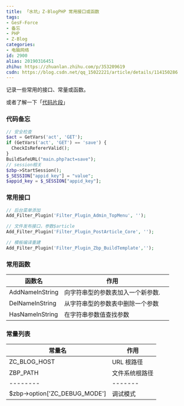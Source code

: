 ```yaml
---
title: 「水坑」Z-BlogPHP 常用接口或函数
tags:
- GesF-Force
- 备忘
- PHP
- Z-Blog
categories:
- 电脑网络
id: 2900
alias: 20190316451
zhihu: https://zhuanlan.zhihu.com/p/353209619
csdn: https://blog.csdn.net/qq_15022221/article/details/114150286
---
```


记录一些常用的接口、常量或函数。

或者了解一下「[代码片段](https://wdssmq.github.io/HelloZBlog/#/?id=%e4%bb%a3%e7%a0%81%e7%89%87%e6%ae%b5 "Z-BlogPHP 代码片段")」

<!--more-->


### 代码备忘

```php
// 安全检查
$act = GetVars('act', 'GET');
if (GetVars('act', 'GET') == 'save') {
  CheckIsRefererValid();
}
BuildSafeURL("main.php?act=save");
// session相关
$zbp->StartSession();
$_SESSION["appid_key"] = "value";
$appid_key = $_SESSION["appid_key"];
```


### 常用接口

```php
// 后台菜单添加
Add_Filter_Plugin('Filter_Plugin_Admin_TopMenu', '');

// 文件发布接口，参数$article
Add_Filter_Plugin('Filter_Plugin_PostArticle_Core', '');

// 模板编译重建
Add_Filter_Plugin('Filter_Plugin_Zbp_BuildTemplate','');
```


### 常用函数

| 函数名          | 作用                              |     |
| --------------- | --------------------------------- | --- |
| AddNameInString | 向字符串型的参数表加入一个新参数. |     |
| DelNameInString | 从字符串型的参数表中删除一个参数  |     |
| HasNameInString | 在字符串参数值查找参数            |     |


### 常量列表

| 常量名                        | 作用           |
| ----------------------------- | -------------- |
| ZC_BLOG_HOST                  | URL 根路径     |
| ZBP_PATH                      | 文件系统根路径 |
| --------                      | -------        |
| $zbp->option['ZC_DEBUG_MODE'] | 调试模式       |
